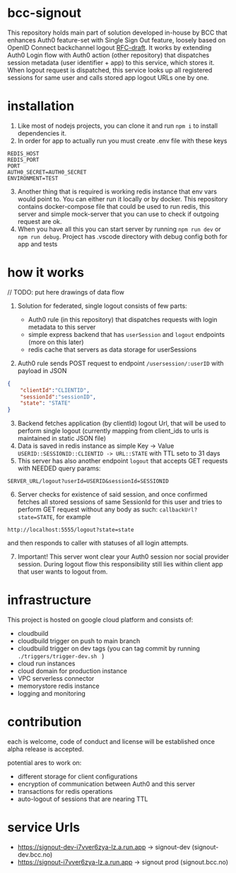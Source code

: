 # bcc-signout
This repository holds main part of solution developed in-house by BCC that enhances Auth0 feature-set with Single Sign Out feature,
loosely based on OpenID Connect backchannel logout [RFC-draft](https://openid.net/specs/openid-connect-backchannel-1_0.html). It works by extending Auth0 Login flow with Auth0 action (other repository) that dispatches session metadata (user identifier + app) to this service, which stores it. When logout request is dispatched, this service looks up all registered sessions for same user and calls stored app logout URLs one by one. 

# installation
1. Like most of nodejs projects, you can clone it and run ```npm i```  to install dependencies it. 
2. In order for app to actually run
you must create .env file with these keys
```
REDIS_HOST
REDIS_PORT
PORT
AUTH0_SECRET=AUTH0_SECRET
ENVIRONMENT=TEST
```


3. Another thing that is required is working redis instance that env vars would point to. You can either run it locally or by docker.
This repository contains docker-compose file that could be used to run redis, this server and simple mock-server that you can use to check if outgoing request are ok.
4. When you have all this you can start server by running ```npm run dev``` or ```npm run debug```. Project has .vscode directory with debug config both for app and tests

# how it works     
// TODO: put here drawings of data flow

1. Solution for federated, single logout consists of few parts:
    - Auth0 rule (in this repository) that dispatches requests with login metadata to this server
    - simple express backend that has ```userSession``` and ```logout``` endpoints (more on this later)
    - redis cache that servers as data storage for userSessions

2. Auth0 rule sends POST request to endpoint ```/usersession/:userID``` with payload in JSON
```json
{
    "clientId":"CLIENTID", 
    "sessionId":"sessionID", 
    "state": "STATE"
}
````
3. Backend fetches application (by clientId) logout Url, that will be used to perform single logout (currently mapping from client_ids to urls is maintained in static JSON file)
4. Data is saved in redis instance as simple Key -> Value ```USERID::SESSIONID::CLIENTID -> URL::STATE``` with TTL seto to 31 days
5. This server has also another endpoint ```logout``` that accepts GET requests with NEEDED query params:
```url
SERVER_URL/logout?userId=USERID&sessionId=SESSIONID
````
6. Server checks for existence of said session, and once confirmed fetches all stored sessions of same SessionId for this user and tries to 
perform GET request without any body as such: ```callbackUrl?state=STATE```, for example
```
http://localhost:5555/logout?state=state
```
and then responds to caller with statuses of all login attempts.

7. Important! This server wont clear your Auth0 session nor social provider session. During logout flow this responsibility still lies within client app that user wants to logout from.

# infrastructure
This project is hosted on google cloud platform and consists of:
- cloudbuild
- cloudbuild trigger on push to main branch
- cloudbuild trigger on dev tags (you can tag commit by running ```./triggers/trigger-dev.sh ``` )
- cloud run instances
- cloud domain for production instance
- VPC serverless connector
- memorystore redis instance
- logging and monitoring

# contribution
each is welcome, code of conduct and license will be established once alpha release is accepted.

potential ares to work on:
- different storage for client configurations
- encryption of communication between Auth0 and this server
- transactions for redis operations
- auto-logout of sessions that are nearing TTL

# service Urls
- https://signout-dev-i7vver6zya-lz.a.run.app -> signout-dev (signout-dev.bcc.no)
- https://signout-i7vver6zya-lz.a.run.app -> signout prod (signout.bcc.no)